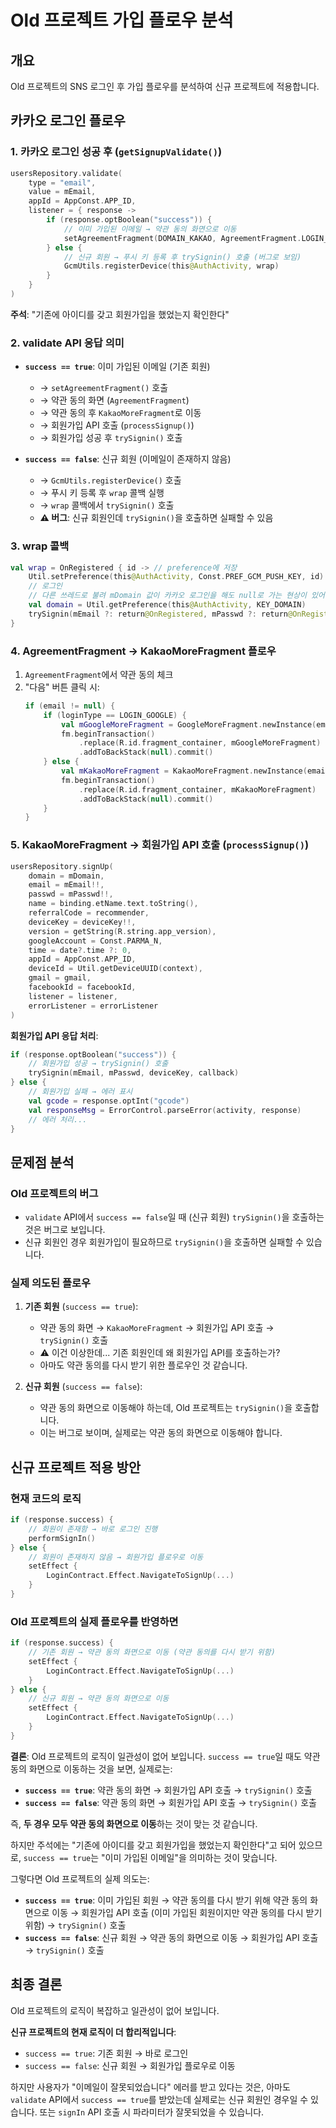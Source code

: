 # Old 프로젝트 가입 플로우 분석

## 개요
Old 프로젝트의 SNS 로그인 후 가입 플로우를 분석하여 신규 프로젝트에 적용합니다.

## 카카오 로그인 플로우

### 1. 카카오 로그인 성공 후 (`getSignupValidate()`)

```kotlin
usersRepository.validate(
    type = "email",
    value = mEmail,
    appId = AppConst.APP_ID,
    listener = { response ->
        if (response.optBoolean("success")) {
            // 이미 가입된 이메일 → 약관 동의 화면으로 이동
            setAgreementFragment(DOMAIN_KAKAO, AgreementFragment.LOGIN_KAKAO)
        } else {
            // 신규 회원 → 푸시 키 등록 후 trySignin() 호출 (버그로 보임)
            GcmUtils.registerDevice(this@AuthActivity, wrap)
        }
    }
)
```

**주석**: "기존에 아이디를 갖고 회원가입을 했었는지 확인한다"

### 2. validate API 응답 의미

- **`success == true`**: 이미 가입된 이메일 (기존 회원)
  - → `setAgreementFragment()` 호출
  - → 약관 동의 화면 (`AgreementFragment`)
  - → 약관 동의 후 `KakaoMoreFragment`로 이동
  - → 회원가입 API 호출 (`processSignup()`)
  - → 회원가입 성공 후 `trySignin()` 호출

- **`success == false`**: 신규 회원 (이메일이 존재하지 않음)
  - → `GcmUtils.registerDevice()` 호출
  - → 푸시 키 등록 후 `wrap` 콜백 실행
  - → `wrap` 콜백에서 `trySignin()` 호출
  - **⚠️ 버그**: 신규 회원인데 `trySignin()`을 호출하면 실패할 수 있음

### 3. wrap 콜백

```kotlin
val wrap = OnRegistered { id -> // preference에 저장
    Util.setPreference(this@AuthActivity, Const.PREF_GCM_PUSH_KEY, id)
    // 로그인
    // 다른 쓰레드로 불려 mDomain 값이 카카오 로그인을 해도 null로 가는 현상이 있어 preference로 저장
    val domain = Util.getPreference(this@AuthActivity, KEY_DOMAIN)
    trySignin(mEmail ?: return@OnRegistered, mPasswd ?: return@OnRegistered, id, domain)
}
```

### 4. AgreementFragment → KakaoMoreFragment 플로우

1. `AgreementFragment`에서 약관 동의 체크
2. "다음" 버튼 클릭 시:
   ```kotlin
   if (email != null) {
       if (loginType == LOGIN_GOOGLE) {
           val mGoogleMoreFragment = GoogleMoreFragment.newInstance(email, displayName, password, "")
           fm.beginTransaction()
               .replace(R.id.fragment_container, mGoogleMoreFragment)
               .addToBackStack(null).commit()
       } else {
           val mKakaoMoreFragment = KakaoMoreFragment.newInstance(email, displayName, password, domain, "", facebookId)
           fm.beginTransaction()
               .replace(R.id.fragment_container, mKakaoMoreFragment)
               .addToBackStack(null).commit()
       }
   }
   ```

### 5. KakaoMoreFragment → 회원가입 API 호출 (`processSignup()`)

```kotlin
usersRepository.signUp(
    domain = mDomain,
    email = mEmail!!,
    passwd = mPasswd!!,
    name = binding.etName.text.toString(),
    referralCode = recommender,
    deviceKey = deviceKey!!,
    version = getString(R.string.app_version),
    googleAccount = Const.PARMA_N,
    time = date?.time ?: 0,
    appId = AppConst.APP_ID,
    deviceId = Util.getDeviceUUID(context),
    gmail = gmail,
    facebookId = facebookId,
    listener = listener,
    errorListener = errorListener
)
```

**회원가입 API 응답 처리**:
```kotlin
if (response.optBoolean("success")) {
    // 회원가입 성공 → trySignin() 호출
    trySignin(mEmail, mPasswd, deviceKey, callback)
} else {
    // 회원가입 실패 → 에러 표시
    val gcode = response.optInt("gcode")
    val responseMsg = ErrorControl.parseError(activity, response)
    // 에러 처리...
}
```

## 문제점 분석

### Old 프로젝트의 버그
- `validate` API에서 `success == false`일 때 (신규 회원) `trySignin()`을 호출하는 것은 버그로 보입니다.
- 신규 회원인 경우 회원가입이 필요하므로 `trySignin()`을 호출하면 실패할 수 있습니다.

### 실제 의도된 플로우
1. **기존 회원** (`success == true`):
   - 약관 동의 화면 → `KakaoMoreFragment` → 회원가입 API 호출 → `trySignin()` 호출
   - ⚠️ 이건 이상한데... 기존 회원인데 왜 회원가입 API를 호출하는가?
   - 아마도 약관 동의를 다시 받기 위한 플로우인 것 같습니다.

2. **신규 회원** (`success == false`):
   - 약관 동의 화면으로 이동해야 하는데, Old 프로젝트는 `trySignin()`을 호출합니다.
   - 이는 버그로 보이며, 실제로는 약관 동의 화면으로 이동해야 합니다.

## 신규 프로젝트 적용 방안

### 현재 코드의 로직
```kotlin
if (response.success) {
    // 회원이 존재함 → 바로 로그인 진행
    performSignIn()
} else {
    // 회원이 존재하지 않음 → 회원가입 플로우로 이동
    setEffect {
        LoginContract.Effect.NavigateToSignUp(...)
    }
}
```

### Old 프로젝트의 실제 플로우를 반영하면
```kotlin
if (response.success) {
    // 기존 회원 → 약관 동의 화면으로 이동 (약관 동의를 다시 받기 위함)
    setEffect {
        LoginContract.Effect.NavigateToSignUp(...)
    }
} else {
    // 신규 회원 → 약관 동의 화면으로 이동
    setEffect {
        LoginContract.Effect.NavigateToSignUp(...)
    }
}
```

**결론**: Old 프로젝트의 로직이 일관성이 없어 보입니다. `success == true`일 때도 약관 동의 화면으로 이동하는 것을 보면, 실제로는:
- **`success == true`**: 약관 동의 화면 → 회원가입 API 호출 → `trySignin()` 호출
- **`success == false`**: 약관 동의 화면 → 회원가입 API 호출 → `trySignin()` 호출

즉, **두 경우 모두 약관 동의 화면으로 이동**하는 것이 맞는 것 같습니다.

하지만 주석에는 "기존에 아이디를 갖고 회원가입을 했었는지 확인한다"고 되어 있으므로, `success == true`는 "이미 가입된 이메일"을 의미하는 것이 맞습니다.

그렇다면 Old 프로젝트의 실제 의도는:
- **`success == true`**: 이미 가입된 회원 → 약관 동의를 다시 받기 위해 약관 동의 화면으로 이동 → 회원가입 API 호출 (이미 가입된 회원이지만 약관 동의를 다시 받기 위함) → `trySignin()` 호출
- **`success == false`**: 신규 회원 → 약관 동의 화면으로 이동 → 회원가입 API 호출 → `trySignin()` 호출

## 최종 결론

Old 프로젝트의 로직이 복잡하고 일관성이 없어 보입니다. 

**신규 프로젝트의 현재 로직이 더 합리적입니다**:
- `success == true`: 기존 회원 → 바로 로그인
- `success == false`: 신규 회원 → 회원가입 플로우로 이동

하지만 사용자가 "이메일이 잘못되었습니다" 에러를 받고 있다는 것은, 아마도 `validate` API에서 `success == true`를 받았는데 실제로는 신규 회원인 경우일 수 있습니다. 또는 `signIn` API 호출 시 파라미터가 잘못되었을 수 있습니다.

